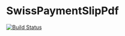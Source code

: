 SwissPaymentSlipPdf
===================
[![Build Status](https://travis-ci.org/ravage84/SwissPaymentSlipPdf.png?branch=master)](https://travis-ci.org/ravage84/SwissPaymentSlipPpdf)
